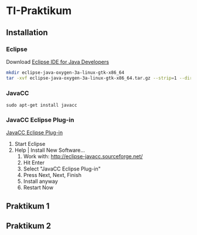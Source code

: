 # TI-Praktikum

## Installation

### Eclipse

Download [Eclipse IDE for Java Developers](https://www.eclipse.org/downloads/packages/eclipse-ide-java-developers/oxygen3a)

```bash
mkdir eclipse-java-oxygen-3a-linux-gtk-x86_64
tar -xvf eclipse-java-oxygen-3a-linux-gtk-x86_64.tar.gz --strip=1 --directory eclipse-java-oxygen-3a-linux-gtk-x86_64
```
### JavaCC

```
sudo apt-get install javacc
```

### JavaCC Eclipse Plug-in

[JavaCC Eclipse Plug-in](http://eclipse-javacc.sourceforge.net/)

1. Start Eclipse
1. Help | Install New Software...
   1. Work with: http://eclipse-javacc.sourceforge.net/
   1. Hit Enter
   1. Select "JavaCC Eclipse Plug-in"
   1. Press Next, Next, Finish
   1. Install anyway
   1. Restart Now

## Praktikum 1

## Praktikum 2
